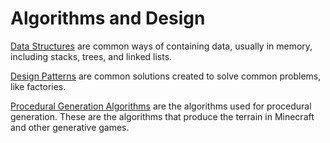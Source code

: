 # Algorithms and Design

[Data Structures](datastructure.md) are common ways of containing data, usually in memory, including stacks, trees, and linked lists.

[Design Patterns](designpattern.md) are common solutions created to solve common problems, like factories.

[Procedural Generation Algorithms](procgenalg.md) are the algorithms used for procedural generation. These are the algorithms that produce the terrain in Minecraft and other generative games.
